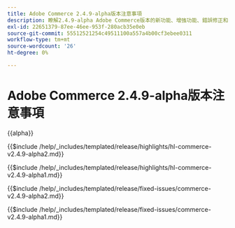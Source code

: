 ```yaml
---
title: Adobe Commerce 2.4.9-alpha版本注意事項
description: 瞭解2.4.9-alpha Adobe Commerce版本的新功能、增強功能、錯誤修正和已知問題。
exl-id: 22651379-87ee-46ee-953f-280acb35e0eb
source-git-commit: 55512521254c49511100a557a4b00cf3ebee0311
workflow-type: tm+mt
source-wordcount: '26'
ht-degree: 0%

---
```



# Adobe Commerce 2.4.9-alpha版本注意事項

{{alpha}}

<!-- Highlights in v2.4.9-alpha2 -->

{{$include /help/_includes/templated/release/highlights/hl-commerce-v2.4.9-alpha2.md}}

<!-- Highlights in v2.4.9-alpha1 -->

{{$include /help/_includes/templated/release/highlights/hl-commerce-v2.4.9-alpha1.md}}

<!-- Fixed issues in v2.4.9-alpha2 -->

{{$include /help/_includes/templated/release/fixed-issues/commerce-v2.4.9-alpha2.md}}

<!-- Fixed issues in v2.4.9-alpha1 -->

{{$include /help/_includes/templated/release/fixed-issues/commerce-v2.4.9-alpha1.md}}

<!-- Last updated from includes: 2025-07-25 17:31:16 -->
